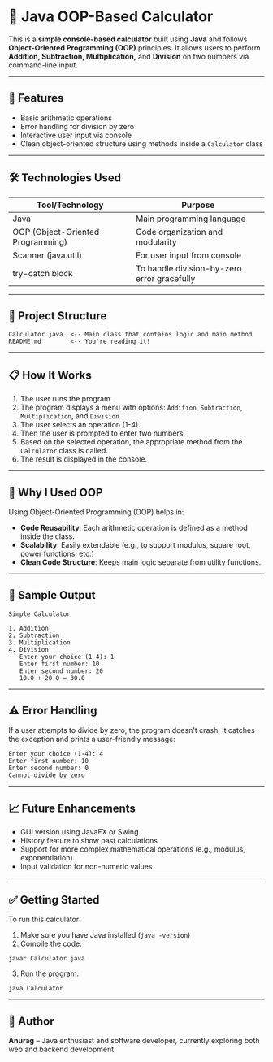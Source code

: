 # 🧮 Java OOP-Based Calculator

This is a **simple console-based calculator** built using **Java** and follows **Object-Oriented Programming (OOP)** principles. It allows users to perform **Addition, Subtraction, Multiplication,** and **Division** on two numbers via command-line input.

---

## 🚀 Features

- Basic arithmetic operations
- Error handling for division by zero
- Interactive user input via console
- Clean object-oriented structure using methods inside a `Calculator` class

---

## 🛠️ Technologies Used

| Tool/Technology | Purpose |
|------------------|---------|
| Java             | Main programming language |
| OOP (Object-Oriented Programming) | Code organization and modularity |
| Scanner (java.util) | For user input from console |
| try-catch block | To handle division-by-zero error gracefully |

---

## 📂 Project Structure

```
Calculator.java  <-- Main class that contains logic and main method
README.md        <-- You're reading it!
```

---

## 📋 How It Works

1. The user runs the program.
2. The program displays a menu with options: `Addition`, `Subtraction`, `Multiplication`, and `Division`.
3. The user selects an operation (1-4).
4. Then the user is prompted to enter two numbers.
5. Based on the selected operation, the appropriate method from the `Calculator` class is called.
6. The result is displayed in the console.

---

## 🧠 Why I Used OOP

Using Object-Oriented Programming (OOP) helps in:

- **Code Reusability**: Each arithmetic operation is defined as a method inside the class.
- **Scalability**: Easily extendable (e.g., to support modulus, square root, power functions, etc.)
- **Clean Code Structure**: Keeps main logic separate from utility functions.

---

## 📌 Sample Output

```
Simple Calculator

1. Addition
2. Subtraction
3. Multiplication
4. Division
   Enter your choice (1-4): 1
   Enter first number: 10
   Enter second number: 20
   10.0 + 20.0 = 30.0
```

---

## ⚠️ Error Handling

If a user attempts to divide by zero, the program doesn't crash. It catches the exception and prints a user-friendly message:

```
Enter your choice (1-4): 4
Enter first number: 10
Enter second number: 0
Cannot divide by zero
```

---

## 📈 Future Enhancements

- GUI version using JavaFX or Swing
- History feature to show past calculations
- Support for more complex mathematical operations (e.g., modulus, exponentiation)
- Input validation for non-numeric values

---

## ✅ Getting Started

To run this calculator:

1. Make sure you have Java installed (`java -version`)
2. Compile the code:
```
javac Calculator.java
```
3. Run the program:
```
java Calculator
```

---

## 🙌 Author

**Anurag** – Java enthusiast and software developer, currently exploring both web and backend development.
